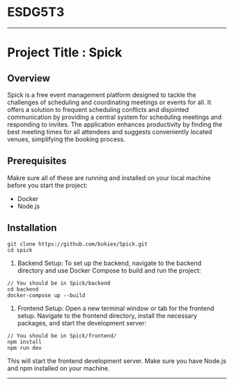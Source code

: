 # ESDG5T3

---

# Project Title : Spick

## Overview

Spick is a free event management platform designed to tackle the challenges of scheduling and coordinating meetings or events for all. It offers a solution to frequent scheduling conflicts and disjointed communication by providing a central system for scheduling meetings and responding to invites. The application enhances productivity by finding the best meeting times for all attendees and suggests conveniently located venues, simplifying the booking process.

## Prerequisites

Makre sure all of these are running and installed on your local machine before you start the project:

-   Docker
-   Node.js

## Installation

```
git clone https://github.com/bokiex/Spick.git
cd spick
```

1. Backend Setup: To set up the backend, navigate to the backend directory and use Docker Compose to build and run the project:

```
// You should be in Spick/backend
cd backend
docker-compose up --build
```

1. Frontend Setup: Open a new terminal window or tab for the frontend setup. Navigate to the frontend directory, install the necessary packages, and start the development server:

```
// You should be in Spick/frontend/
npm install
npm run dev
```

This will start the frontend development server. Make sure you have Node.js and npm installed on your machine.

---
